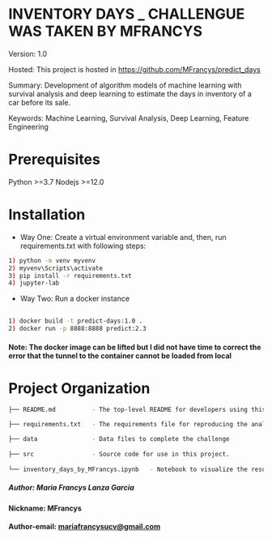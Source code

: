 # INVENTORY DAYS _ CHALLENGUE WAS TAKEN BY MFRANCYS

Version: 1.0

Hosted: This project is hosted in https://github.com/MFrancys/predict_days

Summary: Development of algorithm models of machine learning with survival analysis
and deep learning to estimate the days in inventory of a car before its sale.

Keywords: Machine Learning, Survival Analysis, Deep Learning, Feature Engineering

# Prerequisites
Python >=3.7
Nodejs >=12.0

# Installation
- Way One: Create a virtual environment variable and, then, run requirements.txt with following steps:
```bash
1) python -m venv myvenv
2) myvenv\Scripts\activate
3) pip install -r requirements.txt
4) jupyter-lab
```
- Way Two: Run a docker instance
```bash   
 
1) docker build -t predict-days:1.0 .
2) docker run -p 8888:8888 predict:2.3
```   
#### Note: The docker image can be lifted but I did not have time to correct the error that the tunnel to the container cannot be loaded from local
# Project Organization
```bash
├── README.md          - The top-level README for developers using this project.

├── requirements.txt   - The requirements file for reproducing the analysis environment, e.g.

├── data               - Data files to complete the challenge
  
├── src                - Source code for use in this project.
          
└── inventory_days_by_MFrancys.ipynb   - Notebook to visualize the results of my challengue
```




##### Author: Maria Francys Lanza Garcia
#### Nickname: MFrancys
#### Author-email: mariafrancysucv@gmail.com